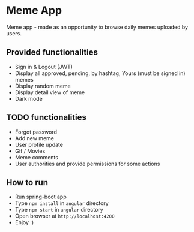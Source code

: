 # Meme App

Meme app - made as an opportunity to browse daily memes uploaded by users.

## Provided functionalities
- Sign in & Logout (JWT)
- Display all approved, pending, by hashtag, Yours (must be signed in) memes
- Display random meme
- Display detail view of meme
- Dark mode

## TODO functionalities
- Forgot password
- Add new meme
- User profile update
- Gif / Movies
- Meme comments
- User authorities and provide permissions for some actions

## How to run
- Run spring-boot app
- Type `npm install` in `angular` directory
- Type `npm start` in `angular` directory
- Open browser at `http://localhost:4200`
- Enjoy :)
